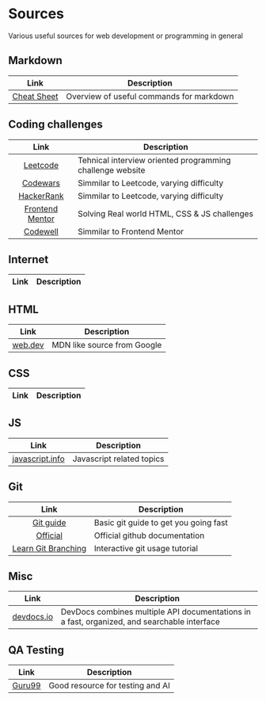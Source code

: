 # Sources
Various useful sources for web development or programming in general

## Markdown
| Link | Description |
| :-------------: | ------------- |
|[Cheat Sheet](https://www.markdownguide.org/cheat-sheet/)| Overview of useful commands for markdown|

## Coding challenges
| Link | Description |
| :-------------: | ------------- |
|[Leetcode](https://leetcode.com/)| Tehnical interview oriented  programming challenge website | 
|[Codewars](https://www.codewars.com) | Simmilar to Leetcode, varying difficulty | 
|[HackerRank](https://www.hackerrank.com/) | Simmilar to Leetcode, varying difficulty | 
|[Frontend Mentor](https://www.frontendmentor.io/home)| Solving Real world HTML, CSS & JS challenges | 
|[Codewell](https://www.codewell.cc/)| Simmilar to Frontend Mentor  | 


## Internet
| Link | Description |
| :-------------: | ------------- |

## HTML
| Link | Description |
| :-------------: | ------------- |
|[web.dev](https://web.dev/learn/)| MDN like source from Google  | 


## CSS
| Link | Description |
| :-------------: | ------------- |


## JS
| Link | Description |
| :-------------: | ------------- |
|[javascript.info](https://javascript.info/)| Javascript related topics |

## Git
| Link | Description |
| :-------------: | ------------- |
|[Git guide](http://rogerdudler.github.io/git-guide/) | Basic git guide to get you going fast |
|[Official](https://docs.github.com/en/get-started/quickstart/git-and-github-learning-resources)| Official github documentation |
|[Learn Git Branching](https://learngitbranching.js.org/)|Interactive git usage tutorial|

## Misc
| Link | Description |
| :-------------: | ------------- |
|[devdocs.io](https://devdocs.io/)|DevDocs combines multiple API documentations in a fast, organized, and searchable interface|
## QA Testing
| Link | Description |
| :-------------: | ------------- |
|[Guru99](https://www.guru99.com/)| Good resource for testing and AI|












